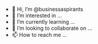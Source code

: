 - 👋 Hi, I’m @businessaspirants
- 👀 I’m interested in ...
- 🌱 I’m currently learning ...
- 💞️ I’m looking to collaborate on ...
- 📫 How to reach me ...

<!---
businessaspirants/businessaspirants is a ✨ special ✨ repository because its `README.md` (this file) appears on your GitHub profile.
You can click the Preview link to take a look at your changes.
--->

